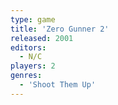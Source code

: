 ```yaml
---
type: game
title: 'Zero Gunner 2'
released: 2001
editors: 
  - N/C
players: 2
genres:
  - 'Shoot Them Up'
---
```

